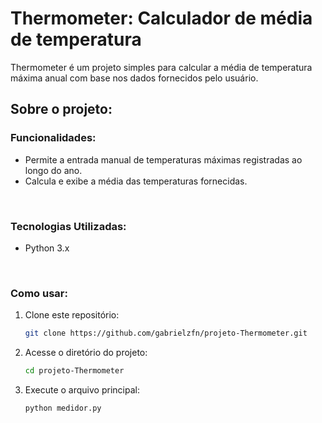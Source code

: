 # Thermometer: Calculador de média de temperatura

Thermometer é um projeto simples para calcular a média de temperatura máxima anual com base nos dados fornecidos pelo usuário.


## Sobre o projeto:

### Funcionalidades:
- Permite a entrada manual de temperaturas máximas registradas ao longo do ano.
- Calcula e exibe a média das temperaturas fornecidas.

<br>

### Tecnologias Utilizadas:
- Python 3.x

<br>

### Como usar:

1. Clone este repositório:
   ```bash
   git clone https://github.com/gabrielzfn/projeto-Thermometer.git
   ```
2. Acesse o diretório do projeto:
   ```bash
   cd projeto-Thermometer
   ```
3. Execute o arquivo principal:
   ```bash
   python medidor.py
   ```
